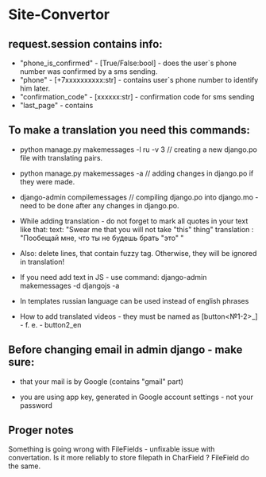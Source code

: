 # Site-Convertor

## request.session contains info:
* "phone_is_confirmed" - [True/False:bool] - does the user`s phone number was confirmed by a sms sending.
* "phone" - [+7xxxxxxxxxx:str] - contains user`s phone number to identify him later.
* "confirmation_code" - [xxxxxx:str] - confirmation code for sms sending
* "last_page" - contains 

## To make a translation you need this commands:
* python manage.py makemessages -l ru -v 3  // creating a new django.po file with translating pairs.
* python manage.py makemessages -a          // adding changes in django.po if they were made.
* django-admin compilemessages              // compiling django.po into django.mo - need to be done after any changes in django.po.

* While adding translation - do not forget to mark all quotes in your text like that: 
text:           "Swear me that you will not take \"this\" thing"
translation :   "Пообещай мне, что ты не будешь брать \"это\" "

* Also: delete lines, that contain fuzzy tag. Otherwise, they will be ignored in translation! 
* If you need add text in JS - use command: django-admin makemessages -d djangojs -a
* In templates russian language can be used instead of english phrases
* How to add translated videos - they must be named as [button<№1-2>_<lang-code>] - f. e. - button2_en

## Before changing email in admin django - make sure:
* that your mail is by Google (contains "gmail" part)
- you are using app key, generated in Google account settings - not your password

## Proger notes
Something is going wrong with FileFields - unfixable issue with convertation. 
Is it more reliably to store filepath in CharField ? FileField do the same. 